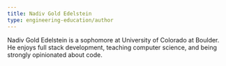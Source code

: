 ```yaml
---
title: Nadiv Gold Edelstein
type: engineering-education/author
---
```

Nadiv Gold Edelstein is a sophomore at University of Colorado at Boulder. He enjoys full stack development, teaching computer science, and being strongly opinionated about code.
